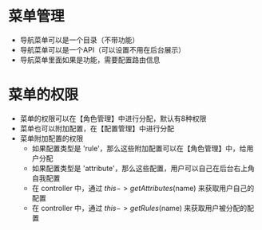 # 菜单管理
- 导航菜单可以是一个目录（不带功能）
- 导航菜单可以是一个API（可以设置不用在后台展示）
- 导航菜单里面如果是功能，需要配置路由信息

# 菜单的权限
- 菜单的权限可以在【角色管理】中进行分配，默认有8种权限
- 菜单也可以附加配置，在【配置管理】中进行分配
- 菜单附加配置的权限
  - 如果配置类型是 'rule'，那么这些附加配置可以在【角色管理】中，给用户分配
  - 如果配置类型是 'attribute'，那么这些配置，用户可以自己在后台右上角自我配置
  - 在 controller 中，通过 $this->getAttributes($name) 来获取用户自己的配置
  - 在 controller 中，通过 $this->getRules($name) 来获取用户被分配的配置
